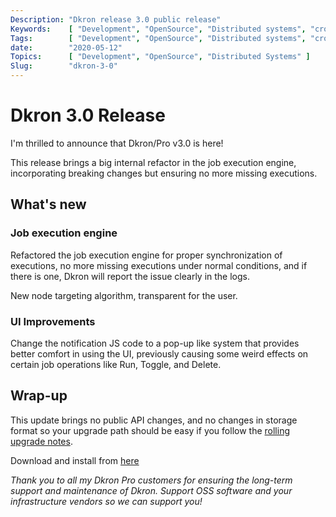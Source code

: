 ```yaml
---
Description: "Dkron release 3.0 public release"
Keywords:    [ "Development", "OpenSource", "Distributed systems", "cron" ]
Tags:        [ "Development", "OpenSource", "Distributed systems", "cron" ]
date:        "2020-05-12"
Topics:      [ "Development", "OpenSource", "Distributed Systems" ]
Slug:        "dkron-3-0"
---
```

# Dkron 3.0 Release

I'm thrilled to announce that Dkron/Pro v3.0 is here!

This release brings a big internal refactor in the job execution engine, incorporating breaking changes but ensuring no more missing executions.

## What's new

### Job execution engine

Refactored the job execution engine for proper synchronization of executions, no more missing executions under normal conditions, and if there is one, Dkron will report the issue clearly in the logs.

New node targeting algorithm, transparent for the user.

### UI Improvements

Change the notification JS code to a pop-up like system that provides better comfort in using the UI, previously causing some weird effects on certain job operations like Run, Toggle, and Delete.

## Wrap-up

This update brings no public API changes, and no changes in storage format so your upgrade path should be easy if you follow the [rolling upgrade notes](https://dkron.io/usage/upgrade/#rolling-upgrade).

Download and install from [here](https://dkron.io/basics/installation/)

*Thank you to all my Dkron Pro customers for ensuring the long-term support and maintenance of Dkron. Support OSS software and your infrastructure vendors so we can support you!*

